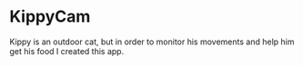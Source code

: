 # KippyCam
Kippy is an outdoor cat, but in order to monitor his movements and help him get his food I created this app.
